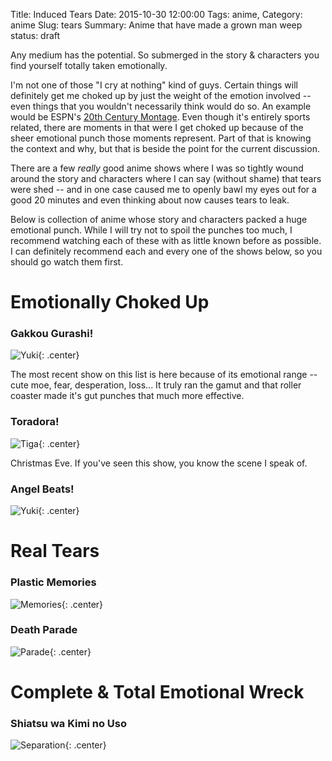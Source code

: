 Title: Induced Tears
Date: 2015-10-30 12:00:00
Tags: anime,
Category: anime
Slug: tears
Summary: Anime that have made a grown man weep
status: draft

Any medium has the potential. So submerged in the story & characters you find yourself totally taken emotionally.

I'm not one of those "I cry at nothing" kind of guys. Certain things will definitely get me choked up by just the weight of the emotion involved -- even things that you wouldn't necessarily think would do so.  An example would be ESPN's [20th Century Montage](https://youtu.be/jlmxHvOWKB0?t=32). Even though it's entirely sports related, there are moments in that were I get choked up because of the sheer emotional punch those moments represent. Part of that is knowing the context and why, but that is beside the point for the current discussion.

There are a few *really* good anime shows where I was so tightly wound around the story and characters where I can say (without shame) that tears were shed -- and in one case caused me to openly bawl my eyes out for a good 20 minutes and even thinking about now causes tears to leak.

Below is collection of anime whose story and characters packed a huge emotional punch. While I will try not to spoil the punches too much, I recommend watching each of these with as little known before as possible. I can definitely recommend each and every one of the shows below, so you should go watch them first.

# Emotionally Choked Up

### Gakkou Gurashi!

![Yuki]({filename}/images/2015/tears/yuki.jpg){: .center}

The most recent show on this list is here because of its emotional range -- cute moe, fear, desperation, loss... It truly ran the gamut and that roller coaster made it's gut punches that much more effective.

### Toradora!

![Tiga]({filename}/images/2015/tears/tiaga.jpg){: .center}

Christmas Eve. If you've seen this show, you know the scene I speak of.

### Angel Beats!

![Yuki]({filename}/images/2015/tears/ab.jpg){: .center}

# Real Tears

### Plastic Memories

![Memories]({filename}/images/2015/tears/pm2.jpg){: .center}

### Death Parade

![Parade]({filename}/images/2015/tears/dp.jpg){: .center}

# Complete & Total Emotional Wreck

### Shiatsu wa Kimi no Uso

![Separation]({filename}/images/2015/tears/lie.jpg){: .center}
